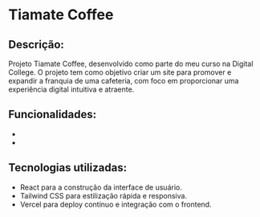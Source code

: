 # Tiamate Coffee

## Descrição:
Projeto Tiamate Coffee, desenvolvido como parte do meu curso na Digital College. O projeto tem como objetivo criar um site para promover e expandir a franquia de uma cafeteria, com foco em proporcionar uma experiência digital intuitiva e atraente.

## Funcionalidades:
- 
- 

## Tecnologias utilizadas:
- React para a construção da interface de usuário.
- Tailwind CSS para estilização rápida e responsiva.
- Vercel para deploy contínuo e integração com o frontend.
